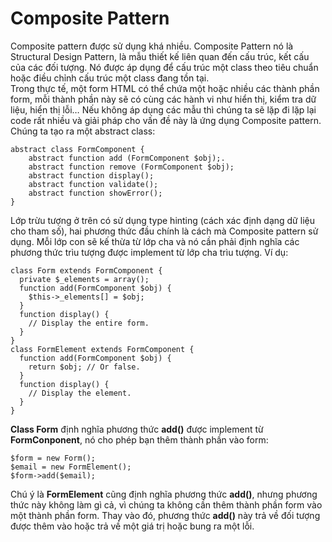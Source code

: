 # Composite Pattern
Composite pattern được sử dụng khá nhiều. Composite Pattern nó là Structural Design Pattern, là mẫu thiết kế liên quan đến cấu trúc, kết cấu của các đối tượng. Nó được áp dụng để cấu trúc một class theo tiêu chuẩn hoặc điều chỉnh cấu trúc một class đang tồn tại.  
Trong thực tế, một form HTML có thể chứa một hoặc nhiều các thành phần form, mỗi thành phần này sẽ có cùng các hành vi như hiển thị, kiểm tra dữ liệu, hiển thị lỗi… Nếu không áp dụng các mẫu thì chúng ta sẽ lặp đi lặp lại code rất nhiều và giải pháp cho vấn đề này là ứng dụng Composite pattern. Chúng ta tạo ra một abstract class:

```
abstract class FormComponent {
	abstract function add (FormComponent $obj);.  
 	abstract function remove (FormComponent $obj);  
 	abstract function display();  
	abstract function validate();  
	abstract function showError();  
}
```
Lớp trừu tượng ở trên có sử dụng type hinting (cách xác định dạng dữ liệu cho tham số), hai phương thức đầu chính là cách mà Composite pattern sử dụng. Mỗi lớp con sẽ kế thừa từ lớp cha và nó cần phải định nghĩa các phương thức trìu tượng được implement từ lớp cha trìu tượng. Ví dụ:  

```
class Form extends FormComponent {
  private $_elements = array();
  function add(FormComponent $obj) {
    $this->_elements[] = $obj;
  }
  function display() {
    // Display the entire form.
  }
}
class FormElement extends FormComponent {
  function add(FormComponent $obj) {
    return $obj; // Or false.
  }
  function display() {
    // Display the element.
  }
}
```
**Class Form** định nghĩa phương thức **add()** được implement từ **FormConponent**, nó cho phép bạn thêm thành phần vào form:  

```
$form = new Form();
$email = new FormElement();
$form->add($email);
```
Chú ý là **FormElement** cũng định nghĩa phương thức **add()**, nhưng phương thức này không làm gì cả, vì chúng ta không cần thêm thành phần form vào một thành phần form. Thay vào đó, phương thức **add()** này trả về đối tượng được thêm vào hoặc trả về một giá trị hoặc bung ra một lỗi.
